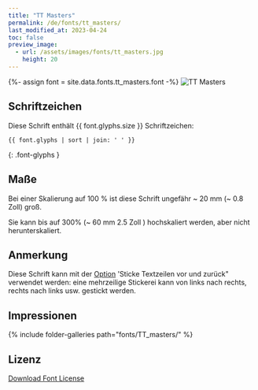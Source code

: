 ```yaml
---
title: "TT Masters"
permalink: /de/fonts/tt_masters/
last_modified_at: 2023-04-24
toc: false
preview_image:
  - url: /assets/images/fonts/tt_masters.jpg
    height: 20
---
```

{%- assign font = site.data.fonts.tt_masters.font -%}
![TT Masters](/assets/images/fonts/tt_masters.jpg)

## Schriftzeichen

Diese Schrift enthält  {{ font.glyphs.size }} Schriftzeichen:

```
{{ font.glyphs | sort | join: ' ' }}
```
{: .font-glyphs }

## Maße

Bei einer Skalierung auf 100 % ist diese Schrift ungefähr ~ 20 mm (~ 0.8 Zoll) groß.

Sie kann bis auf 300% (~ 60 mm 2.5 Zoll ) hochskaliert  werden, aber nicht herunterskaliert.

## Anmerkung

Diese Schrift kann mit der [Option](https://inkstitch.org/de/docs/lettering/#optionen) 'Sticke Textzeilen vor und zurück" verwendet werden: eine mehrzeilige Stickerei kann von links nach rechts, rechts nach links usw. gestickt werden. 

## Impressionen

{% include folder-galleries path="fonts/TT_masters/" %}

## Lizenz

[Download Font License](https://github.com/inkstitch/inkstitch/tree/main/fonts/tt_masters/LICENSE)
